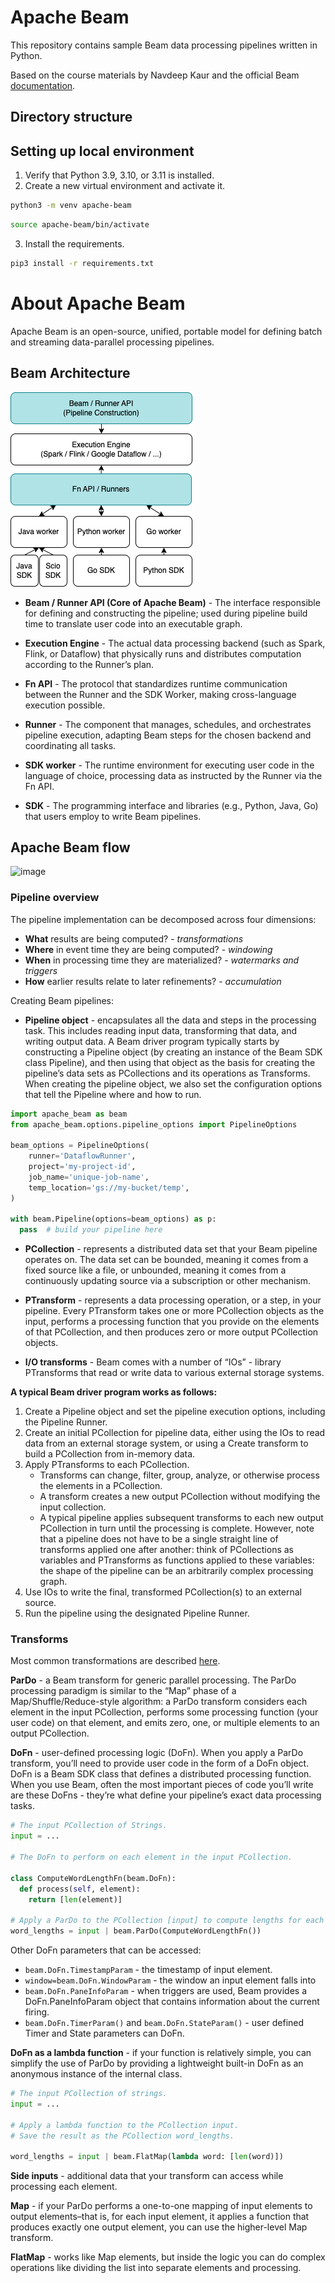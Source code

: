 # Apache Beam

This repository contains sample Beam data processing pipelines written in Python.

Based on the course materials by Navdeep Kaur and the official Beam [documentation](https://tour.beam.apache.org/tour/python/). 

## Directory structure

## Setting up local environment

1. Verify that Python 3.9, 3.10, or 3.11 is installed.
2. Create a new virtual environment and activate it.

```bash
python3 -m venv apache-beam
```
```bash
source apache-beam/bin/activate
```
3. Install the requirements.
```bash
pip3 install -r requirements.txt
```

# About Apache Beam

Apache Beam is an open-source, unified, portable model for defining batch and streaming data-parallel processing pipelines.

## Beam Architecture

![beam.png](img%2Fbeam.png)

- **Beam / Runner API (Core of Apache Beam)** - The interface responsible for defining and constructing the pipeline; used during pipeline build time to translate user code into an executable graph.

- **Execution Engine** - The actual data processing backend (such as Spark, Flink, or Dataflow) that physically runs and distributes computation according to the Runner’s plan.

- **Fn API** - The protocol that standardizes runtime communication between the Runner and the SDK Worker, making cross-language execution possible.

- **Runner** - The component that manages, schedules, and orchestrates pipeline execution, adapting Beam steps for the chosen backend and coordinating all tasks.
 
- **SDK worker** - The runtime environment for executing user code in the language of choice, processing data as instructed by the Runner via the Fn API.

- **SDK** - The programming interface and libraries (e.g., Python, Java, Go) that users employ to write Beam pipelines.


## Apache Beam flow

<img width="1158" height="163" alt="image" src="https://github.com/user-attachments/assets/1a1a00b9-5e43-4ce1-8f9c-153d76230aa1" />

### Pipeline overview

The pipeline implementation can be decomposed across four dimensions:

- **What** results are being computed? - *transformations*
- **Where** in event time they are being computed? - *windowing*
- **When** in processing time they are materialized? - *watermarks and triggers*
- **How** earlier results relate to later refinements? - *accumulation*

Creating Beam pipelines:

- **Pipeline object** - encapsulates all the data and steps in the processing task. This includes reading input data, transforming that data, and writing output data. A Beam driver program typically starts by constructing a Pipeline object (by creating an instance of the Beam SDK class Pipeline), and then using that object as the basis for creating the pipeline’s data sets as PCollections and its operations as Transforms. When creating the pipeline object, we also set the configuration options that tell the Pipeline where and how to run.

```python
import apache_beam as beam
from apache_beam.options.pipeline_options import PipelineOptions

beam_options = PipelineOptions(
    runner='DataflowRunner',
    project='my-project-id',
    job_name='unique-job-name',
    temp_location='gs://my-bucket/temp',
)

with beam.Pipeline(options=beam_options) as p:
  pass  # build your pipeline here
```

- **PCollection** - represents a distributed data set that your Beam pipeline operates on. The data set can be bounded, meaning it comes from a fixed source like a file, or unbounded, meaning it comes from a continuously updating source via a subscription or other mechanism. 
  
- **PTransform** - represents a data processing operation, or a step, in your pipeline. Every PTransform takes one or more PCollection objects as the input, performs a processing function that you provide on the elements of that PCollection, and then produces zero or more output PCollection objects.
  
- **I/O transforms** - Beam comes with a number of “IOs” - library PTransforms that read or write data to various external storage systems.

**A typical Beam driver program works as follows:**

1. Create a Pipeline object and set the pipeline execution options, including the Pipeline Runner.
2. Create an initial PCollection for pipeline data, either using the IOs to read data from an external storage system, or using a Create transform to build a PCollection from in-memory data.
3. Apply PTransforms to each PCollection.
   - Transforms can change, filter, group, analyze, or otherwise process the elements in a PCollection.
   - A transform creates a new output PCollection without modifying the input collection.
   - A typical pipeline applies subsequent transforms to each new output PCollection in turn until the processing is complete. However, note that a pipeline does not have to be a single straight line of transforms applied one after another: think of PCollections as variables and PTransforms as functions applied to these variables: the shape of the pipeline can be an arbitrarily complex processing graph.
5. Use IOs to write the final, transformed PCollection(s) to an external source.
6. Run the pipeline using the designated Pipeline Runner.

### Transforms

Most common transformations are described [here](https://tour.beam.apache.org/tour/python/common-transforms/filter).


**ParDo** - a Beam transform for generic parallel processing. The ParDo processing paradigm is similar to the “Map” phase of a Map/Shuffle/Reduce-style algorithm: a ParDo transform considers each element in the input PCollection, performs some processing function (your user code) on that element, and emits zero, one, or multiple elements to an output PCollection.

**DoFn** - user-defined processing logic (DoFn). When you apply a ParDo transform, you’ll need to provide user code in the form of a DoFn object. DoFn is a Beam SDK class that defines a distributed processing function. When you use Beam, often the most important pieces of code you’ll write are these DoFns - they’re what define your pipeline’s exact data processing tasks.

```python
# The input PCollection of Strings.
input = ...

# The DoFn to perform on each element in the input PCollection.

class ComputeWordLengthFn(beam.DoFn):
  def process(self, element):
    return [len(element)]

# Apply a ParDo to the PCollection [input] to compute lengths for each word.
word_lengths = input | beam.ParDo(ComputeWordLengthFn())
```

Other DoFn parameters that can be accessed:
- ```beam.DoFn.TimestampParam``` - the timestamp of input element.
- ```window=beam.DoFn.WindowParam``` - the window an input element falls into
- ```beam.DoFn.PaneInfoParam``` - when triggers are used, Beam provides a DoFn.PaneInfoParam object that contains information about the current firing.
- ```beam.DoFn.TimerParam()``` and ```beam.DoFn.StateParam()``` - user defined Timer and State parameters can DoFn.

**DoFn as a lambda function** - if your function is relatively simple, you can simplify the use of ParDo by providing a lightweight built-in DoFn as an anonymous instance of the internal class.

```python
# The input PCollection of strings.
input = ...

# Apply a lambda function to the PCollection input.
# Save the result as the PCollection word_lengths.

word_lengths = input | beam.FlatMap(lambda word: [len(word)])
```

**Side inputs** - additional data that your transform can access while processing each element.

**Map** - if your ParDo performs a one-to-one mapping of input elements to output elements–that is, for each input element, it applies a function that produces exactly one output element, you can use the higher-level Map transform. 

**FlatMap** - works like Map elements, but inside the logic you can do complex operations like dividing the list into separate elements and processing.

